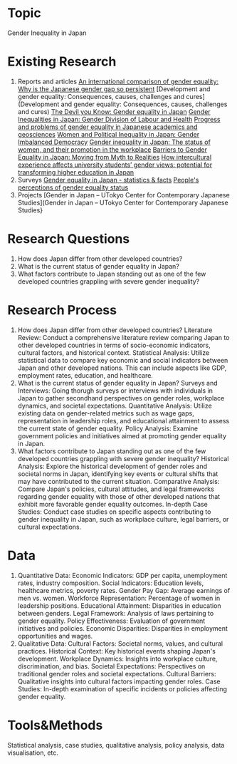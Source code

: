 # Topic
Gender Inequality in Japan
# Existing Research
1. Reports and articles
[An international comparison of gender equality: Why is the Japanese gender gap so persistent](https://www.jil.go.jp/english/JLR/documents/2013/JLR38_estevez-abe.pdf)
[Development and gender equality: Consequences, causes, challenges and cures](Development and gender equality: Consequences, causes, challenges and cures)
[The Devil you Know: Gender equality in Japan](https://www.ipsos.com/sites/default/files/ct/newsroom/documents/2022-02/Flair-Japan-2022-Gender-Inequality.pdf)
[Gender Inequalities in Japan: Gender Division of Labour and Health](https://doi.org/10.1093/oso/9780198848134.003.0003)
[Progress and problems of gender equality in Japanese academics and geosciences](https://adgeo.copernicus.org/articles/53/195/2020/)
[Women and Political Inequality in Japan: Gender Imbalanced Democracy](https://academic.oup.com/ssjj/article-abstract/26/2/247/7056738)
[Gender inequality in Japan: The status of women, and their promotion in the workplace](https://www.researchgate.net/publication/331287537_Gender_inequality_in_Japan_The_status_of_women_and_their_promotion_in_the_workplace)
[Barriers to Gender Equality in Japan: Moving from Myth to Realities](https://link.springer.com/chapter/10.1007/978-3-030-75154-8_2)
[How intercultural experience affects university students’ gender views: potential for transforming higher education in Japan](https://link.springer.com/article/10.1007/s12564-022-09801-5)
2. Surveys
[Gender equality in Japan - statistics & facts](https://www.statista.com/topics/7768/gender-equality-in-japan/#topicOverview)
[People's perceptions of gender equality status](https://www.gender.go.jp/research/weekly_data/02.html)
3. Projects
[Gender in Japan – UTokyo Center for Contemporary Japanese Studies](Gender in Japan – UTokyo Center for Contemporary Japanese Studies}
# Research Questions
1. How does Japan differ from other developed countries?
2. What is the current status of gender equality in Japan?
3. What factors contribute to Japan standing out as one of the few developed countries grappling with severe gender inequality?
# Research Process
1. How does Japan differ from other developed countries?
   Literature Review: Conduct a comprehensive literature review comparing Japan to other developed countries in terms of socio-economic indicators, cultural factors, and historical context.
   Statistical Analysis: Utilize statistical data to compare key economic and social indicators between Japan and other developed nations. This can include aspects like GDP, employment rates, education, and healthcare.
2. What is the current status of gender equality in Japan?
   Surveys and Interviews: Going thorugh surveys or interviews with individuals in Japan to gather secondhand perspectives on gender roles, workplace dynamics, and societal expectations.
   Quantitative Analysis: Utilize existing data on gender-related metrics such as wage gaps, representation in leadership roles, and educational attainment to assess the current state of gender equality.
   Policy Analysis: Examine government policies and initiatives aimed at promoting gender equality in Japan.
3. What factors contribute to Japan standing out as one of the few developed countries grappling with severe gender inequality?
   Historical Analysis: Explore the historical development of gender roles and societal norms in Japan, identifying key events or cultural shifts that may have contributed to the current situation.
   Comparative Analysis: Compare Japan's policies, cultural attitudes, and legal frameworks regarding gender equality with those of other developed nations that exhibit more favorable gender equality outcomes.
   In-depth Case Studies: Conduct case studies on specific aspects contributing to gender inequality in Japan, such as workplace culture, legal barriers, or cultural expectations.

# Data
1. Quantitative Data:
Economic Indicators: GDP per capita, unemployment rates, industry composition.
Social Indicators: Education levels, healthcare metrics, poverty rates.
Gender Pay Gap: Average earnings of men vs. women.
Workforce Representation: Percentage of women in leadership positions.
Educational Attainment: Disparities in education between genders.
Legal Framework: Analysis of laws pertaining to gender equality.
Policy Effectiveness: Evaluation of government initiatives and policies.
Economic Disparities: Disparities in employment opportunities and wages.
2. Qualitative Data:
Cultural Factors: Societal norms, values, and cultural practices.
Historical Context: Key historical events shaping Japan's development.
Workplace Dynamics: Insights into workplace culture, discrimination, and bias.
Societal Expectations: Perspectives on traditional gender roles and societal expectations.
Cultural Barriers: Qualitative insights into cultural factors impacting gender roles.
Case Studies: In-depth examination of specific incidents or policies affecting gender equality.

# Tools&Methods
Statistical analysis, case studies,  qualitative analysis, policy analysis, data visualisation, etc.
